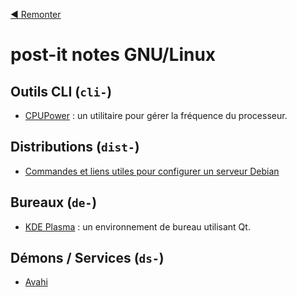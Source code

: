 [:arrow_backward: Remonter](..)

# post-it notes GNU/Linux

## Outils CLI (`cli-`)

* [CPUPower](cpupower.md) : un utilitaire pour gérer la fréquence du processeur.

## Distributions (`dist-`)

 * [Commandes et liens utiles pour configurer un serveur Debian](debian.md)

## Bureaux (`de-`)

* [KDE Plasma](de-kde.md) : un environnement de bureau utilisant Qt.

## Démons / Services (`ds-`)

* [Avahi](ds-avahi-daemon.md)

